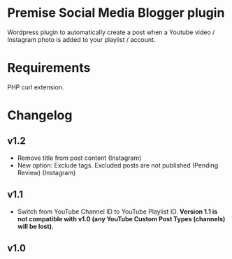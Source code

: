 # Premise Social Media Blogger plugin

Wordpress plugin to automatically create a post when a Youtube video / Instagram photo is added to your playlist / account.

# Requirements

PHP curl extension.

# Changelog

## v1.2
- Remove title from post content (Instagram)
- New option: Exclude tags. Excluded posts are not published (Pending Review) (Instagram)

## v1.1
- Switch from YouTube Channel ID to YouTube Playlist ID.
**Version 1.1 is not compatible with v1.0 (any YouTube Custom Post Types (channels) will be lost).**

## v1.0
